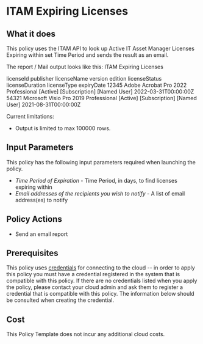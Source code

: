 # ITAM Expiring Licenses

## What it does

This policy uses the ITAM API to look up Active IT Asset Manager Licenses Expiring within set Time Period and sends the result as an email.

The report / Mail output looks like this:
ITAM Expiring Licenses

licenseId publisher licenseName version edition licenseStatus licenseDuration licenseType expiryDate
12345 Adobe Acrobat Pro 2022 Professional [Active]  [Subscription]  [Named User]  2022-03-31T00:00:00Z
54321 Microsoft Visio Pro 2019 Professional [Active] [Subscription]  [Named User] 2021-08-31T00:00:00Z

Current limitations:

- Output is limited to max 100000 rows.

## Input Parameters

This policy has the following input parameters required when launching the policy.

- *Time Period of Expiration* - Time Period, in days, to find licenses expiring within
- *Email addresses of the recipients you wish to notify* - A list of email address(es) to notify

## Policy Actions

- Send an email report

## Prerequisites

This policy uses [credentials](https://docs.flexera.com/flexera/EN/Automation/ManagingCredentialsExternal.htm) for connecting to the cloud -- in order to apply this policy you must have a credential registered in the system that is compatible with this policy. If there are no credentials listed when you apply the policy, please contact your cloud admin and ask them to register a credential that is compatible with this policy. The information below should be consulted when creating the credential.

## Cost

This Policy Template does not incur any additional cloud costs.

